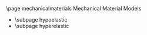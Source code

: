 \page mechanicalmaterials Mechanical Material Models
 - \subpage hypoelastic
 - \subpage hyperelastic

